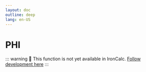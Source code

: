 ```yaml
---
layout: doc
outline: deep
lang: en-US
---
```


# PHI

::: warning
🚧 This function is not yet available in IronCalc.
[Follow development here](https://github.com/ironcalc/IronCalc/labels/Functions)
:::